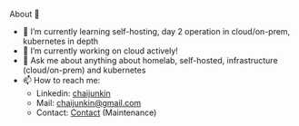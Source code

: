 About 👋

- 🌱 I’m currently learning self-hosting, day 2 operation in cloud/on-prem, kubernetes in depth
- 🔭 I’m currently working on cloud actively!
- 💬 Ask me about anything about homelab, self-hosted, infrastructure (cloud/on-prem) and kubernetes
- 📫 How to reach me:
  - Linkedin: [chaijunkin](https://www.linkedin.com/in/chaijunkin)
  - Mail: [chaijunkin@gmail.com](mailto:chaijunkin@gmail.com)
  - Contact: [Contact](https://me.netopspy.top) (Maintenance)


<!--- 
// - 👯 I’m looking to collaborate on ...
// - 🤔 I’m looking for help with ...
// - 😄 Pronouns: ...
// - ⚡ Fun fact: ...
 --->
